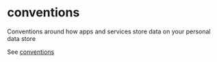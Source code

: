# conventions
Conventions around how apps and services store data on your personal data store

See [conventions](./conventions.md)